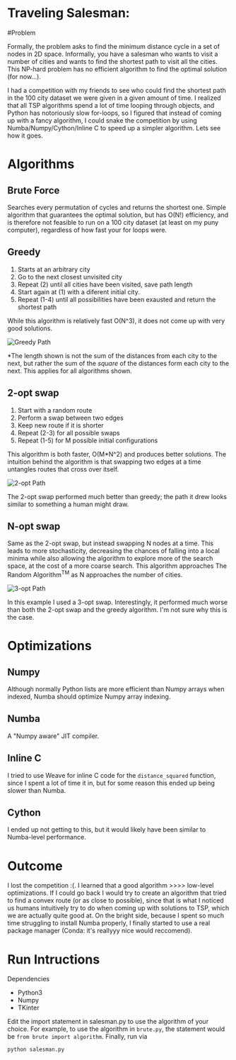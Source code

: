 # Traveling Salesman:
#Problem

Formally, the problem asks to find the minimum distance cycle in a set of nodes in 2D space. Informally, you have a salesman who wants to visit a number of cities and wants to find the shortest path to visit all the cities. This NP-hard problem has no efficient algorithm to find the optimal solution (for now...).

I had a competition with my friends to see who could find the shortest path in the 100 city dataset we were given in a given amount of time. I realized that all TSP algorithms spend a lot of time looping through objects, and Python has notoriously slow for-loops, so I figured that instead of coming up with a fancy algorithm, I could snake the competition by using Numba/Numpy/Cython/Inline C to speed up a simpler algorithm. Lets see how it goes.

# Algorithms

## Brute Force
Searches every permutation of cycles and returns the shortest one. Simple algorithm that guarantees the optimal solution, but has O(N!) efficiency, and is therefore not feasible to run on a 100 city dataset (at least on my puny computer), regardless of how fast your for loops were.



## Greedy
1. Starts at an arbitrary city
2. Go to the next closest unvisited city
3. Repeat (2) until all cities have been visited, save path length
4. Start again at (1) with a diferent initial city.
5. Repeat (1-4) until all possibilities have been exausted and return the shortest path

While this algorithm is relatively fast O(N^3), it does not come up with very good solutions.

![Greedy Path](imgs/greedyAlg.png)

\*The length shown is not the sum of the distances from each city to the next, but rather the sum of the *square* of the distances form each city to the next. This applies for all algorithms shown.

## 2-opt swap
1. Start with a random route
2. Perform a swap between two edges
3. Keep new route if it is shorter
4. Repeat (2-3) for all possible swaps
5. Repeat (1-5) for M possible initial configurations

This algorithm is both faster, O(M*N^2) and produces better solutions. The intuition behind the algorithm is that swapping two edges at a time untangles routes that cross over itself.

![2-opt Path](imgs/2opt.png)

The 2-opt swap performed much better than greedy; the path it drew looks similar to something a human might draw.


## N-opt swap

Same as the 2-opt swap, but instead swapping N nodes at a time. This leads to more stochasticity, decreasing the chances of falling into a local minima while also allowing the algorithm to explore more of the search space, at the cost of a more coarse search. This algorithm approaches The Random Algorithm<sup>TM</sup> as N approaches the number of cities.

![3-opt Path](imgs/3opt.png)

In this example I used a 3-opt swap. Interestingly, it performed much worse than both the 2-opt swap and the greedy algorithm. I'm not sure why this is the case.


# Optimizations

## Numpy

Although normally Python lists are more efficient than Numpy arrays when indexed, Numba should optimize Numpy array indexing.

## Numba

A "Numpy aware" JIT compiler.

## Inline C

I tried to use Weave for inline C code for the `distance_squared` function, since I spent a lot of time it in, but for some reason this ended up being slower than Numba.

## Cython

I ended up not getting to this, but it would likely have been similar to Numba-level performance.

# Outcome

I lost the competition :(. I learned that a good algorithm >>>> low-level optimizations. If I could go back I would try to create an algorithm that tried to find a convex route (or as close to possible), since that is what I noticed us humans intuitively try to do when coming up with solutions to TSP, which we are actually quite good at. On the bright side, because I spent so much time struggling to install Numba properly, I finally started to use a real package manager (Conda: it's reallyyy nice would reccomend).

# Run Intructions

Dependencies
-	Python3
-	Numpy
-	TKinter


Edit the import statement in salesman.py to use the algorithm of your choice. For example, to use the algorithm in `brute.py`, the statement would be `from brute import algorithm`. Finally, run via

`python salesman.py`
